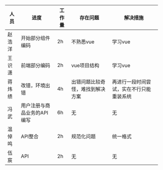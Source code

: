 | 人员   | 进度                        | 工作量 | 存在问题                         | 解决措施                                 |
| ------ | --------------------------- | ------ | -------------------------------- | ---------------------------------------- |
| 赵浩洋 | 开始部分组件编码            | 2h     | 不熟悉vue                        | 学习vue                                  |
| 王识潇 | 前端部分编码                | 2h     | vue项目结构                      | 学习vue                                  |
| 蒋炜绩 | 改错，环境出错              | 4h     | 出错问题比较奇怪，难找到解决方案 | 再进行一段时间尝试，实在不行只能重装系统 |
| 冯武   | 用户注册与商品业务的API编写 | 6h     | 无                               | 无                                       |
| 温倬鸣 | API整合                     | 2h     | 规范化问题                       | 统一格式                                 |
| 伍宸   | API                         | 2h     | 无                               | 无                                       |

